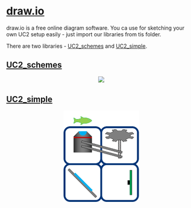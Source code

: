 # [draw.io](https://app.diagrams.net/)

draw.io is a free online diagram software. You ca use for sketching your own UC2 setup easily - just import our libraries from tis folder.

There are two libraries - [UC2_schemes](./DRAW.IO/UC2_schemes.xml) and [UC2_simple](./DRAW.IO/UC2_simple.xml).

## [UC2_schemes](./DRAW.IO/UC2_schemes.xml)

<p align="center">
<img src="../IMAGES/UC2_Setupcreation_1.png" width="450">
</p>

## [UC2_simple](./DRAW.IO/UC2_simple.xml)

<p align="center">
<img src="../IMAGES/UC2_simple_drawio.png" width="200">
</p>
